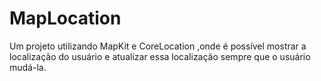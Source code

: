 # MapLocation
Um projeto utilizando MapKit  e CoreLocation ,onde é possível mostrar a localização do usuário e atualizar essa localização sempre que o usuário mudá-la.
